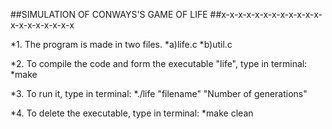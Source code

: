 ##SIMULATION OF CONWAYS'S GAME OF LIFE
##x-x-x-x-x-x-x-x-x-x-x-x-x-x-x-x-x-x-x-x

*1. The program is made in two files.
*a)life.c
*b)util.c

*2. To compile the code and form the executable "life", type in terminal:
*make 

*3. To run it, type in terminal:
*./life "filename" "Number of generations"

*4. To delete the executable, type in terminal:
*make clean
